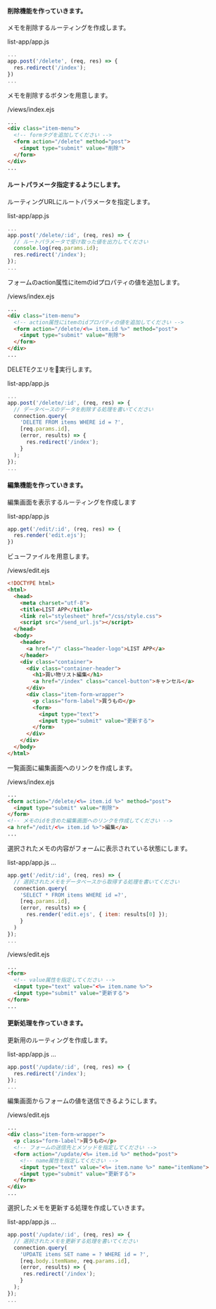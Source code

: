 #### 削除機能を作っていきます。

メモを削除するルーティングを作成します。

list-app/app.js
```JavaScript
...
app.post('/delete', (req, res) => {
  res.redirect('/index');
})
...
```

メモを削除するボタンを用意します。

/views/index.ejs
```HTML
...
<div class="item-menu">
  <!-- formタグを追加してください -->
  <form action="/delete" method="post">
    <input type="submit" value="削除">
  </form>
</div>
...
```
#### ルートパラメータ指定するようにします。

ルーティングURLにルートパラメータを指定します。

list-app/app.js
```JavaScript
...
app.post('/delete/:id', (req, res) => {
  // ルートパラメータで受け取った値を出力してください
  console.log(req.params.id);
  res.redirect('/index');
});
...
```

フォームのaction属性にitemのidプロパティの値を追加します。

/views/index.ejs
```HTML
...
<div class="item-menu">
  <!-- action属性にitemのidプロパティの値を追加してください -->
  <form action="/delete/<%= item.id %>" method="post">
    <input type="submit" value="削除">
  </form>
</div>
...
```

DELETEクエリを実行します。

list-app/app.js
```JavaScript
...
app.post('/delete/:id', (req, res) => {
  // データベースのデータを削除する処理を書いてください
  connection.query(
    'DELETE FROM items WHERE id = ?',
    [req.params.id],
    (error, results) => {
      res.redirect('/index');
    }
  );
});
...
```

#### 編集機能を作っていきます。

編集画面を表示するルーティングを作成します

list-app/app.js
```JavaScript
app.get('/edit/:id', (req, res) => {
  res.render('edit.ejs');
})
```

ビューファイルを用意します。

/views/edit.ejs
```HTML
<!DOCTYPE html>
<html>
  <head>
    <meta charset="utf-8">
    <title>LIST APP</title>
    <link rel="stylesheet" href="/css/style.css">
    <script src="/send_url.js"></script>
  </head>
  <body>
    <header>
      <a href="/" class="header-logo">LIST APP</a>
    </header>
    <div class="container">
      <div class="container-header">
        <h1>買い物リスト編集</h1>
        <a href="/index" class="cancel-button">キャンセル</a>
      </div>
      <div class="item-form-wrapper">
        <p class="form-label">買うもの</p>
        <form>
          <input type="text">
          <input type="submit" value="更新する">
        </form>
      </div>
    </div>
  </body>
</html>
```

一覧画面に編集画面へのリンクを作成します。

/views/index.ejs
```HTML
...
<form action="/delete/<%= item.id %>" method="post">
  <input type="submit" value="削除">
</form>
<!-- メモのidを含めた編集画面へのリンクを作成してください -->
<a href="/edit/<%= item.id %>">編集</a>
...
```

選択されたメモの内容がフォームに表示されている状態にします。

list-app/app.js
...
```JavaScript
app.get('/edit/:id', (req, res) => {
  // 選択されたメモをデータベースから取得する処理を書いてください
  connection.query(
    'SELECT * FROM items WHERE id =?',
    [req.params.id],
    (error, results) => {
      res.render('edit.ejs', { item: results[0] });
    }
  )
});
...
```

/views/edit.ejs
```HTML
...
<form>
  <!-- value属性を指定してください -->
  <input type="text" value="<%= item.name %>">
  <input type="submit" value="更新する">
</form>
...
```

#### 更新処理を作っていきます。

更新用のルーティングを作成します。

list-app/app.js
...
```JavaScript
app.post('/update/:id', (req, res) => {
  res.redirect('/index');
});
...
```

編集画面からフォームの値を送信できるようにします。

/views/edit.ejs
```HTML
...
<div class="item-form-wrapper">
  <p class="form-label">買うもの</p>
  <!-- フォームの送信先とメソッドを指定してください -->
  <form action="/update/<%= item.id %>" method="post">
    <!-- name属性を指定してください -->
    <input type="text" value="<%= item.name %>" name="itemName">
    <input type="submit" value="更新する">
  </form>
</div>
...
```

選択したメモを更新する処理を作成していきます。

list-app/app.js
...
```JavaScript
app.post('/update/:id', (req, res) => {
  // 選択されたメモを更新する処理を書いてください
  connection.query(
    'UPDATE items SET name = ? WHERE id = ?',
    [req.body.itemName, req.params.id],
    (error, results) => {
     res.redirect('/index');
    }
  );
});
...
```